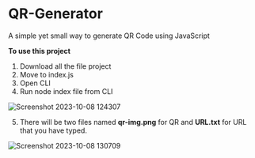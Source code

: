 # QR-Generator

A simple yet small way to generate QR Code using JavaScript

**To use this project**
1. Download all the file project
2. Move to index.js
3. Open CLI
4. Run node index file from CLI

![Screenshot 2023-10-08 124307](https://github.com/harshvarddhantiwari/QR-Code-Project/assets/24490735/bdee11d8-a43d-4335-bbb3-3a2f10ac7b1f)

5. There will be two files named **qr-img.png** for QR and **URL.txt** for URL that you have typed.

![Screenshot 2023-10-08 130709](https://github.com/harshvarddhantiwari/QR-Code-Project/assets/24490735/eca9f85d-3b51-4926-8b48-f9c72767a00e)
